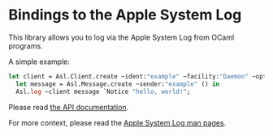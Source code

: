 Bindings to the Apple System Log
================================

This library allows you to log via the Apple System Log from OCaml programs.

A simple example:

```ocaml
let client = Asl.Client.create ~ident:"example" ~facility:"Daemon" ~opts:[ `Stderr ] () in
  let message = Asl.Message.create ~sender:"example" () in
  Asl.log ~client message `Notice "hello, world!";
```

Please read [the API documentation](https://mirage.github.io/ocaml-asl/index.html.html).

For more context, please read the [Apple System Log man pages](https://developer.apple.com/library/mac/documentation/Darwin/Reference/ManPages/man3/asl.3.html).

